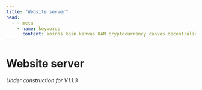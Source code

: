 ```yaml
---
title: "Website server"
head:
  - - meta
    - name: keywords
      content: koinos koin kanvas KAN cryptocurrency canvas decentralized description pixel war r/place rplace
---
```


# Website server

_Under construction for V1.1.3_
